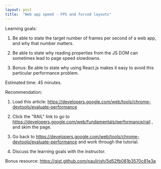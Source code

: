 ```yaml
---
layout: post
title:  "Web app speed - FPS and forced layouts"
---
```


Learning goals:

1. Be able to state the target number of frames per second of a web app, and why that number matters.

2. Be able to state why reading properties from the JS DOM can sometimes lead to page speed slowdowns.

3. Bonus: Be able to state why using React.js makes it easy to avoid this particular performance problem.

Estimated time: 45 minutes.

Recommendation:

1. Load this article: https://developers.google.com/web/tools/chrome-devtools/evaluate-performance

2. Click the "RAIL" link to go to https://developers.google.com/web/fundamentals/performance/rail , and skim the page.

3. Go back to https://developers.google.com/web/tools/chrome-devtools/evaluate-performance and work through the tutorial.

4. Discuss the learning goals with the instructor.

Bonus resource: https://gist.github.com/paulirish/5d52fb081b3570c81e3a
